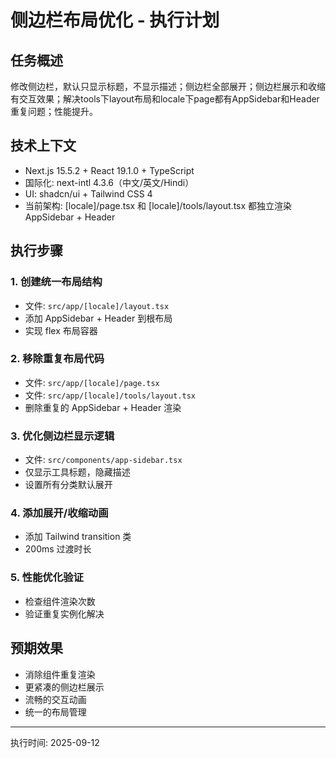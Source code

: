 # 侧边栏布局优化 - 执行计划

## 任务概述
修改侧边栏，默认只显示标题，不显示描述；侧边栏全部展开；侧边栏展示和收缩有交互效果；解决tools下layout布局和locale下page都有AppSidebar和Header重复问题；性能提升。

## 技术上下文
- Next.js 15.5.2 + React 19.1.0 + TypeScript
- 国际化: next-intl 4.3.6（中文/英文/Hindi）
- UI: shadcn/ui + Tailwind CSS 4
- 当前架构: [locale]/page.tsx 和 [locale]/tools/layout.tsx 都独立渲染 AppSidebar + Header

## 执行步骤

### 1. 创建统一布局结构
- 文件: `src/app/[locale]/layout.tsx`
- 添加 AppSidebar + Header 到根布局
- 实现 flex 布局容器

### 2. 移除重复布局代码
- 文件: `src/app/[locale]/page.tsx`
- 文件: `src/app/[locale]/tools/layout.tsx`
- 删除重复的 AppSidebar + Header 渲染

### 3. 优化侧边栏显示逻辑
- 文件: `src/components/app-sidebar.tsx`
- 仅显示工具标题，隐藏描述
- 设置所有分类默认展开

### 4. 添加展开/收缩动画
- 添加 Tailwind transition 类
- 200ms 过渡时长

### 5. 性能优化验证
- 检查组件渲染次数
- 验证重复实例化解决

## 预期效果
- 消除组件重复渲染
- 更紧凑的侧边栏展示
- 流畅的交互动画
- 统一的布局管理

---
执行时间: 2025-09-12